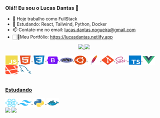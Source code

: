 ### Olá!! Eu sou o Lucas Dantas 👋

- 🔭 Hoje trabalho como FullStack
- 🌱 Estudando: React, Tailwind, Python, Docker
- 📫 Contate-me no email: lucas.dantas.nogueira@gmail.com
- 🏻‍🚀Meu Portfólio: https://lucasdantas.netlify.app

<div align="center">
  <a href="https://github.com/lucas-dantas10">
  <img height="170em" src="https://github-readme-stats.vercel.app/api?username=lucas-dantas10&show_icons=true&theme=dark&include_all_commits=true&count_private=true"/>
  <img height="170em" src="https://github-readme-stats.vercel.app/api/top-langs/?username=lucas-dantas10&layout=compact&langs_count=7&theme=dark"/>
</div>
  <div style="display: inline_block"><br>
  <img align="center" alt="Lucas-Js" height="30" width="40" src="https://raw.githubusercontent.com/devicons/devicon/master/icons/javascript/javascript-plain.svg">
  <img align="center" alt="Lucas-HTML" height="30" width="40" src="https://raw.githubusercontent.com/devicons/devicon/master/icons/html5/html5-original.svg">
  <img align="center" alt="Lucas-CSS" height="30" width="40" src="https://raw.githubusercontent.com/devicons/devicon/master/icons/css3/css3-original.svg">
  <img align="center" alt="Lucas-bootstrap" height="30" width="40" src="https://github.com/devicons/devicon/blob/master/icons/bootstrap/bootstrap-original.svg">
  <img align="center" alt="Lucas-php" height="30" width="40" src="https://github.com/devicons/devicon/blob/master/icons/php/php-original.svg">
  <img align="center" alt="Lucas-Ubuntu" height="30" width="40" src="https://github.com/devicons/devicon/blob/master/icons/ubuntu/ubuntu-plain.svg">
  <img align="center" alt="Lucas-APACHE" height="30" width="40" src="https://github.com/devicons/devicon/blob/master/icons/apache/apache-original.svg">
  <img align="center" alt="Lucas-git" height="30" width="40" src="https://github.com/devicons/devicon/blob/master/icons/git/git-original.svg">
  <img align="center" alt="Lucas-SASS" height="30" width="40" src="https://github.com/devicons/devicon/blob/master/icons/sass/sass-original.svg">
  <img align="center" alt="Lucas-Ts" height="30" width="40" src="https://raw.githubusercontent.com/devicons/devicon/master/icons/typescript/typescript-plain.svg">
  <img align="center" alt="Lucas-VueJs" height="30" width="40" src="https://github.com/devicons/devicon/blob/master/icons/vuejs/vuejs-original.svg">
  <img align="center" alt="Lucas-Laravel" height="30" width="40" src="https://github.com/devicons/devicon/blob/master/icons/laravel/laravel-plain.svg">
  <img align="center" alt="Lucas-MySql" height="30" width="40" src="https://github.com/devicons/devicon/blob/master/icons/mysql/mysql-original.svg">
</div>
<div style="display: inline_block"><br>
  <h3>Estudando</h3>
  <img align="center" alt="Lucas-React" height="30" width="40" src="https://github.com/devicons/devicon/blob/master/icons/react/react-original.svg">
  <img align="center" alt="Lucas-Tailwind" height="30" width="40" src="https://github.com/devicons/devicon/blob/master/icons/tailwindcss/tailwindcss-plain.svg">
  <img align="center" alt="Lucas-Python" height="30" width="40" src="https://github.com/devicons/devicon/blob/master/icons/python/python-original.svg">
  <img align="center" alt="Lucas-Docker" height="30" width="40" src="https://github.com/devicons/devicon/blob/master/icons/docker/docker-original.svg">
</div>
  
<div>
    <a href = "mailto:lucas.dantas.nogueira@gmail.com"><img src="https://img.shields.io/badge/-Gmail-%23333?style=for-the-badge&logo=gmail&logoColor=white" target="_blank"></a>
    <a href="https://www.linkedin.com/in/lucas-dantas-197549236/" target="_blank"><img src="https://img.shields.io/badge/-LinkedIn-%230077B5?style=for-the-badge&logo=linkedin&logoColor=white" target="_blank"></a>
  
</div>
